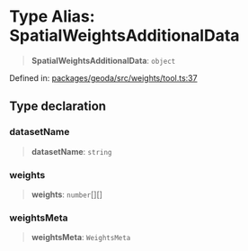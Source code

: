 # Type Alias: SpatialWeightsAdditionalData

> **SpatialWeightsAdditionalData**: `object`

Defined in: [packages/geoda/src/weights/tool.ts:37](https://github.com/GeoDaCenter/openassistant/blob/36f516b8229288259590b2d9dab3b10cbfc3cbfd/packages/geoda/src/weights/tool.ts#L37)

## Type declaration

### datasetName

> **datasetName**: `string`

### weights

> **weights**: `number`[][]

### weightsMeta

> **weightsMeta**: `WeightsMeta`
